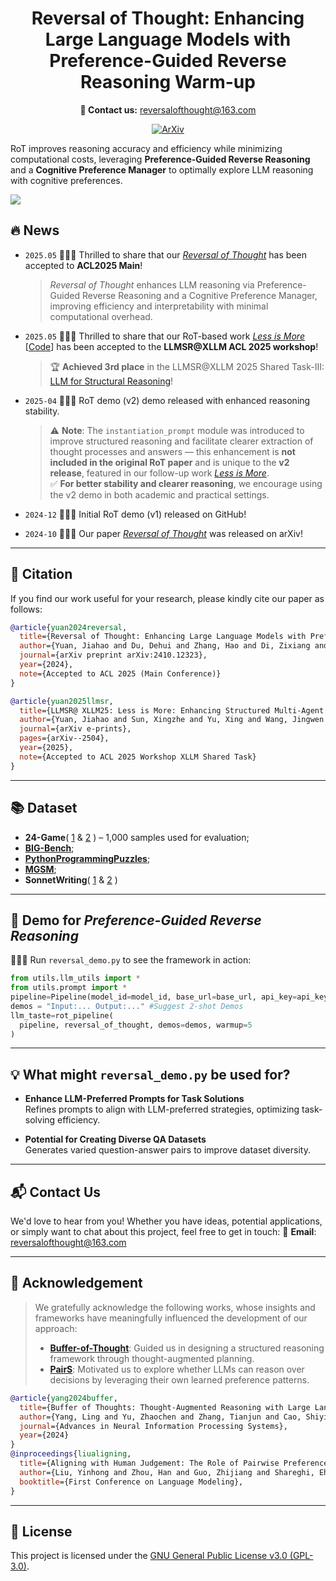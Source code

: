 <h1 align="center"> Reversal of Thought: Enhancing Large Language Models with Preference-Guided Reverse Reasoning Warm-up </h1>
<p align="center"> <strong>💌 Contact us:</strong> <a href="mailto:reversalofthought@163.com">reversalofthought@163.com</a> </p>
<p align='center'>
<a href="https://arxiv.org/pdf/2410.12323"><img src="https://img.shields.io/badge/arXiv-2410.12323-b31b1b.svg" alt="ArXiv"></a>
</p>

RoT improves reasoning accuracy and efficiency while minimizing computational costs, leveraging **Preference-Guided Reverse Reasoning** and a **Cognitive Preference Manager** to optimally explore LLM reasoning with cognitive preferences.

<img src="./asset/Reversal_Of_Thought.png">

## 🔥 News

- `2025.05` 🎉🎉🎉 Thrilled to share that our [_Reversal of Thought_](https://arxiv.org/pdf/2410.12323) has been accepted to **ACL2025 Main**!
  > _Reversal of Thought_ enhances LLM reasoning via Preference-Guided Reverse Reasoning and a Cognitive Preference Manager, improving efficiency and interpretability with minimal computational overhead.

- `2025.05` 🎉🎉🎉 Thrilled to share that our RoT-based work [_Less is More_](https://arxiv.org/abs/2504.16408) [[Code](https://github.com/Jiahao-Yuan/Less-is-More)] has been accepted to the **LLMSR@XLLM ACL 2025 workshop**!
  > 🏆 **Achieved 3rd place** in the LLMSR@XLLM 2025 Shared Task-III: [LLM for Structural Reasoning](https://github.com/xllms/LLMSR)!

- `2025-04` 🎉🎉🎉 RoT demo (v2) demo released with enhanced reasoning stability.  
  > ⚠️ **Note**: The `instantiation_prompt` module was introduced to improve structured reasoning and facilitate clearer extraction of thought processes and answers — this enhancement is **not included in the original RoT paper** and is unique to the **v2 release**, featured in our follow-up work [_Less is More_](https://arxiv.org/abs/2504.16408).  
  > ✅ **For better stability and clearer reasoning**, we encourage using the v2 demo in both academic and practical settings.

- `2024-12` 🎉🎉🎉 Initial RoT demo (v1) released on GitHub!  

- `2024-10` 🎉🎉🎉 Our paper [_Reversal of Thought_](https://arxiv.org/pdf/2410.12323) was released on arXiv!  

---

## 📖 Citation
If you find our work useful for your research, please kindly cite our paper as follows:
```bibtex
@article{yuan2024reversal,
  title={Reversal of Thought: Enhancing Large Language Models with Preference-Guided Reverse Reasoning Warm-up},
  author={Yuan, Jiahao and Du, Dehui and Zhang, Hao and Di, Zixiang and Naseem, Usman},
  journal={arXiv preprint arXiv:2410.12323},
  year={2024},
  note={Accepted to ACL 2025 (Main Conference)}
}

@article{yuan2025llmsr,
  title={LLMSR@ XLLM25: Less is More: Enhancing Structured Multi-Agent Reasoning via Quality-Guided Distillation},
  author={Yuan, Jiahao and Sun, Xingzhe and Yu, Xing and Wang, Jingwen and Du, Dehui and Cui, Zhiqing and Di, Zixiang},
  journal={arXiv e-prints},
  pages={arXiv--2504},
  year={2025},
  note={Accepted to ACL 2025 Workshop XLLM Shared Task}
}
```

---

## 📚 Dataset
- **24-Game**( [1](https://github.com/princeton-nlp/tree-of-thought-llm) & [2](https://huggingface.co/datasets/nlile/24-game) ) – 1,000 samples used for evaluation;
- [**BIG-Bench**](https://github.com/google/BIG-bench);
- [**PythonProgrammingPuzzles**](https://github.com/microsoft/PythonProgrammingPuzzles);
- [**MGSM**](https://github.com/google-research/url-nlp/tree/main/mgsm);
- **SonnetWriting**( [1](https://huggingface.co/datasets/turingmachine/meta-prompting/viewer/default/SonnetWriting) & [2](https://github.com/iljones00/Shakespearean-Sonnets-GPT) )

---

## 🚀 Demo for _Preference-Guided Reverse Reasoning_
🎉🎉🎉 Run `reversal_demo.py` to see the framework in action:
```python
from utils.llm_utils import *
from utils.prompt import *
pipeline=Pipeline(model_id=model_id, base_url=base_url, api_key=api_key, prob=True)
demos = "Input:... Output:..." #Suggest 2-shot Demos
llm_taste=rot_pipeline( 
  pipeline, reversal_of_thought, demos=demos, warmup=5
)
```

---

## 💡 What might `reversal_demo.py` be used for?
- **Enhance LLM-Preferred Prompts for Task Solutions**  
  Refines prompts to align with LLM-preferred strategies, optimizing task-solving efficiency.

- **Potential for Creating Diverse QA Datasets**  
  Generates varied question-answer pairs to improve dataset diversity.

---

## 📬 Contact Us
We'd love to hear from you! Whether you have ideas, potential applications, or simply want to chat about this project, feel free to get in touch:
💌 **Email**: [reversalofthought@163.com](mailto:reversalofthought@163.com)

---

## 🙏 Acknowledgement

>We gratefully acknowledge the following works, whose insights and frameworks have meaningfully influenced the development of our approach:
>- [**Buffer-of-Thought**](https://github.com/YangLing0818/buffer-of-thought-llm): Guided us in designing a structured reasoning framework through thought-augmented planning.
>- [**PairS**](https://github.com/cambridgeltl/PairS): Motivated us to explore whether LLMs can reason over decisions by leveraging their own learned preference patterns.
```bibtex
@article{yang2024buffer,
  title={Buffer of Thoughts: Thought-Augmented Reasoning with Large Language Models},
  author={Yang, Ling and Yu, Zhaochen and Zhang, Tianjun and Cao, Shiyi and Xu, Minkai and Zhang, Wentao and Gonzalez, Joseph E and Cui, Bin},
  journal={Advances in Neural Information Processing Systems},
  year={2024}
}
@inproceedings{liualigning,
  title={Aligning with Human Judgement: The Role of Pairwise Preference in Large Language Model Evaluators},
  author={Liu, Yinhong and Zhou, Han and Guo, Zhijiang and Shareghi, Ehsan and Vuli{\'c}, Ivan and Korhonen, Anna and Collier, Nigel},
  booktitle={First Conference on Language Modeling},
}
```

---

## 📄 License

This project is licensed under the [GNU General Public License v3.0 (GPL-3.0)](https://www.gnu.org/licenses/gpl-3.0.en.html).
